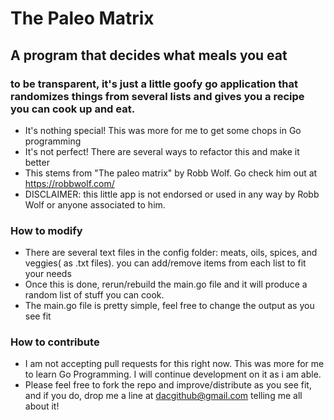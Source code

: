 # The Paleo Matrix 
## A program that decides what meals you eat

### to be transparent, it's just a little goofy go application that randomizes things from several lists and gives you a recipe you can cook up and eat.
- It's nothing special! This was more for me to get some chops in Go programming
- It's not perfect! There are several ways to refactor this and make it better
- This stems from "The paleo matrix" by Robb Wolf. Go check him out at https://robbwolf.com/
- DISCLAIMER: this little app is not endorsed or used in any way by Robb Wolf or anyone associated to him. 

### How to modify
 - There are several text files in the config folder: meats, oils, spices, and veggies( as .txt files). you can add/remove items from each list to fit your needs
 - Once this is done, rerun/rebuild the main.go file and it will produce a random list of stuff you can cook. 
 - The main.go file is pretty simple, feel free to change the output as you see fit

### How to contribute
 - I am not accepting pull requests for this right now. This was more for me to learn Go Programming. I will continue development on it as i am able.
 - Please feel free to fork the repo and improve/distribute as you see fit, and if you do, drop me a line at dacgithub@gmail.com telling me all about it!
